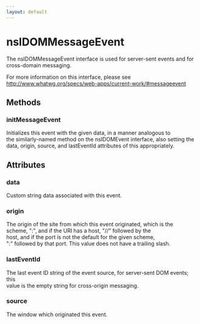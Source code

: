 ```yaml
---
layout: default
---
```


# nsIDOMMessageEvent #
  
The nsIDOMMessageEvent interface is used for server-sent events and for  
cross-domain messaging.  
  
For more information on this interface, please see  
http://www.whatwg.org/specs/web-apps/current-work/#messageevent  
  

## Methods ##

### initMessageEvent ###
  
Initializes this event with the given data, in a manner analogous to  
the similarly-named method on the nsIDOMEvent interface, also setting the  
data, origin, source, and lastEventId attributes of this appropriately.  
  

## Attributes ##

### data ###
  
Custom string data associated with this event.  
  

### origin ###
  
The origin of the site from which this event originated, which is the  
scheme, ":", and if the URI has a host, "//" followed by the  
host, and if the port is not the default for the given scheme,  
":" followed by that port.  This value does not have a trailing slash.  
  

### lastEventId ###
  
The last event ID string of the event source, for server-sent DOM events; this  
value is the empty string for cross-origin messaging.  
  

### source ###
  
The window which originated this event.  
  
